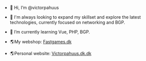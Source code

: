- 👋 Hi, I’m @victorpahuus
- 👀 I'm always looking to expand my skillset and explore the latest technologies, currently focused on networking and BGP.
- 🌱 I’m currently learning Vue, PHP, BGP.
- 🌎My webshop: [Fastgames.dk](https://www.fastgames.dk)

- 🌎Personal website: [Victorpahuus.dk.dk](https://victorpahuus.dk)

<!---
victorpahuus/victorpahuus is a ✨ special ✨ repository because its `README.md` (this file) appears on your GitHub profile.
You can click the Preview link to take a look at your changes.
--->
